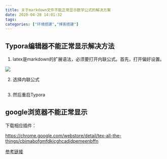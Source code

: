 ```yaml
---
title: 关于markdown文件不能正常显示数学公式的解决方案
date: 2020-04-28 14:01:32
tags:
categories: ["环境搭建","博客搭建"]
---
```


## Typora编辑器不能正常显示解决方法

1. latex是markdown的扩展语法，必须要打开内联公式。首先，打开偏好设置。

![](/images/20200428/01.png)

2.  选择内联公式

<img src="/images/20200428/02.png" alt="" style="zoom:60%;" />

3.  然后重启Typora

<!--more-->

## google浏览器不能正常显示

下载相应插件：

<https://chrome.google.com/webstore/detail/tex-all-the-things/cbimabofgmfdkicghcadidpemeenbffn>



[参考链接]([https://yujunjiex.gitee.io/2018/08/16/%E7%BD%91%E9%A1%B5%E4%B8%8A%E6%95%B0%E5%AD%A6%E5%85%AC%E5%BC%8F%E6%98%BE%E7%A4%BA%E4%B8%8D%E6%AD%A3%E7%A1%AE%E7%9A%84%E8%A7%A3%E5%86%B3%E6%96%B9%E6%A1%88/](https://yujunjiex.gitee.io/2018/08/16/网页上数学公式显示不正确的解决方案/))